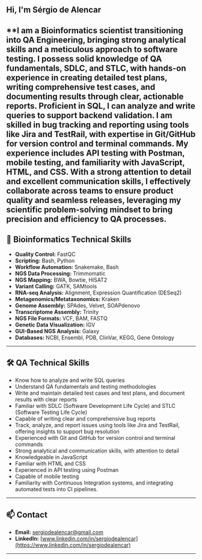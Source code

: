 
## Hi, I'm Sérgio de Alencar

**I am a Bioinformatics scientist transitioning into QA Engineering, bringing strong analytical skills and a meticulous approach to software testing. I possess solid knowledge of QA fundamentals, SDLC, and STLC, with hands-on experience in creating detailed test plans, writing comprehensive test cases, and documenting results through clear, actionable reports. Proficient in SQL, I can analyze and write queries to support backend validation. I am skilled in bug tracking and reporting using tools like Jira and TestRail, with expertise in Git/GitHub for version control and terminal commands. My experience includes API testing with Postman, mobile testing, and familiarity with JavaScript, HTML, and CSS. With a strong attention to detail and excellent communication skills, I effectively collaborate across teams to ensure product quality and seamless releases, leveraging my scientific problem-solving mindset to bring precision and efficiency to QA processes.
---

## 🧬 Bioinformatics Technical Skills
- **Quality Control:** FastQC  
- **Scripting:** Bash, Python  
- **Workflow Automation:** Snakemake, Bash  
- **NGS Data Processing:** Trimmomatic  
- **NGS Mapping:** BWA, Bowtie, HISAT2  
- **Variant Calling:** GATK, SAMtools  
- **RNA-seq Analysis:** Alignment, Expression Quantification (DESeq2)  
- **Metagenomics/Metataxonomics:** Kraken  
- **Genome Assembly:** SPAdes, Velvet, SOAPdenovo  
- **Transcriptome Assembly:** Trinity  
- **NGS File Formats:** VCF, BAM, FASTQ  
- **Genetic Data Visualization:** IGV  
- **GUI-Based NGS Analysis:** Galaxy  
- **Databases:** NCBI, Ensembl, PDB, ClinVar, KEGG, Gene Ontology  

---

## 🛠️ QA Technical Skills
- Know how to analyze and write SQL queries
- Understand QA fundamentals and testing methodologies
- Write and maintain detailed test cases and test plans, and document results with clear reports
- Familiar with SDLC (Software Development Life Cycle) and STLC (Software Testing Life Cycle)
- Capable of writing clear and comprehensive bug reports
- Track, analyze, and report issues using tools like Jira and TestRail, offering insights to support bug resolution
- Experienced with Git and GitHub for version control and terminal commands
- Strong analytical and communication skills, with attention to detail
- Knowledgeable in JavaScript
- Familiar with HTML and CSS
- Experienced in API testing using Postman
- Capable of mobile testing
- Familiarity with Continuous Integration systems, and integrating automated tests into CI pipelines.

---

## 📫 Contact
- **Email:** sergiodealencar@gmail.com 
- **LinkedIn:** [www.linkedin.com/in/sergiodealencar](https://www.linkedin.com/in/sergiodealencar)  

---

